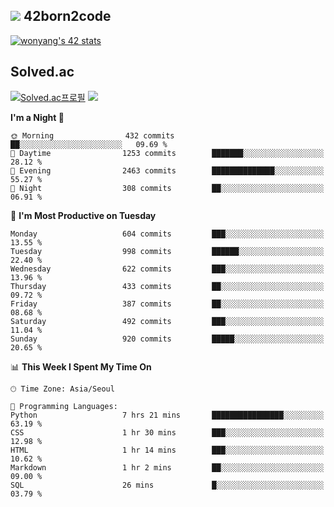 
## <img src="https://img.shields.io/badge/-000000?style=flat&logo=42&logoColor=white"> 42born2code
<!--[![wonyang's 42 stats](https://badge42.vercel.app/api/v2/cl5nhe5b6007809kydha7ht42/stats?cursusId=21&coalitionId=88)](https://profile.intra.42.fr/users/wonyang)-->

[![wonyang's 42 stats](https://badge.mediaplus.ma/starryblue/wonyang?1337Badge=off&UM6P=off)](https://github.com/oakoudad/badge42)

## Solved.ac
[![Solved.ac프로필](http://mazassumnida.wtf/api/v2/generate_badge?boj=bennyws)](https://solved.ac/bennyws)
<a href="https://solved.ac/bennyws"><img src="http://mazandi.herokuapp.com/api?handle=bennyws&theme=cold"/></a>

<!--START_SECTION:waka-->
**I'm a Night 🦉** 

```text
🌞 Morning                432 commits         ██░░░░░░░░░░░░░░░░░░░░░░░   09.69 % 
🌆 Daytime                1253 commits        ███████░░░░░░░░░░░░░░░░░░   28.12 % 
🌃 Evening                2463 commits        ██████████████░░░░░░░░░░░   55.27 % 
🌙 Night                  308 commits         ██░░░░░░░░░░░░░░░░░░░░░░░   06.91 % 
```
📅 **I'm Most Productive on Tuesday** 

```text
Monday                   604 commits         ███░░░░░░░░░░░░░░░░░░░░░░   13.55 % 
Tuesday                  998 commits         ██████░░░░░░░░░░░░░░░░░░░   22.40 % 
Wednesday                622 commits         ███░░░░░░░░░░░░░░░░░░░░░░   13.96 % 
Thursday                 433 commits         ██░░░░░░░░░░░░░░░░░░░░░░░   09.72 % 
Friday                   387 commits         ██░░░░░░░░░░░░░░░░░░░░░░░   08.68 % 
Saturday                 492 commits         ███░░░░░░░░░░░░░░░░░░░░░░   11.04 % 
Sunday                   920 commits         █████░░░░░░░░░░░░░░░░░░░░   20.65 % 
```


📊 **This Week I Spent My Time On** 

```text
🕑︎ Time Zone: Asia/Seoul

💬 Programming Languages: 
Python                   7 hrs 21 mins       ████████████████░░░░░░░░░   63.19 % 
CSS                      1 hr 30 mins        ███░░░░░░░░░░░░░░░░░░░░░░   12.98 % 
HTML                     1 hr 14 mins        ███░░░░░░░░░░░░░░░░░░░░░░   10.62 % 
Markdown                 1 hr 2 mins         ██░░░░░░░░░░░░░░░░░░░░░░░   09.00 % 
SQL                      26 mins             █░░░░░░░░░░░░░░░░░░░░░░░░   03.79 % 
```


<!--END_SECTION:waka-->

